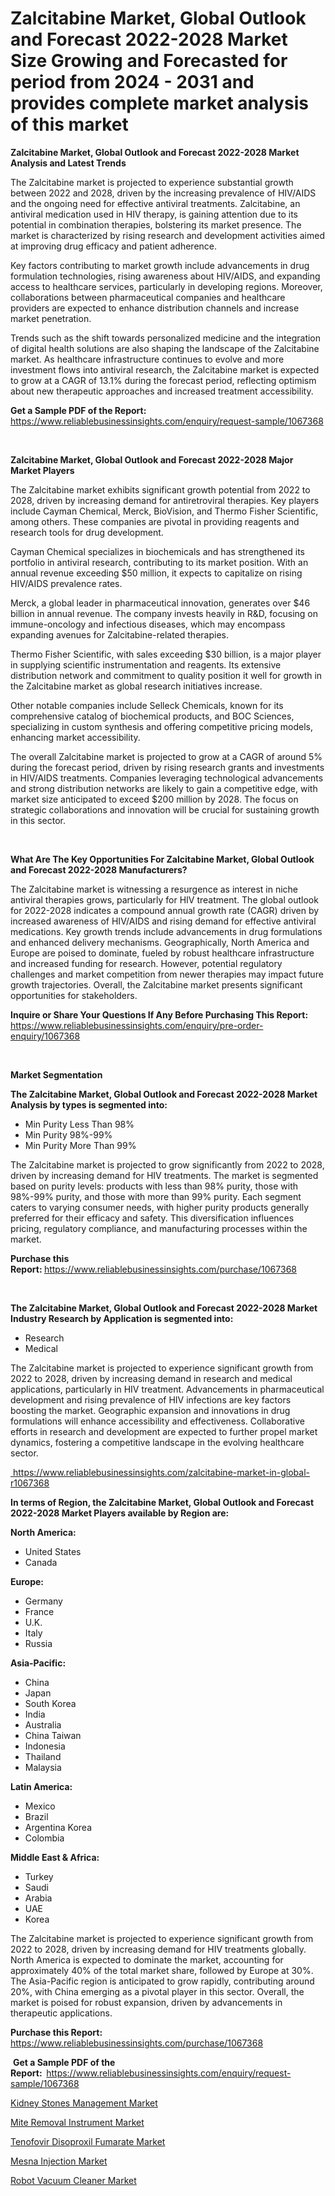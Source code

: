 <p><h1>Zalcitabine Market, Global Outlook and Forecast 2022-2028 Market Size Growing and Forecasted for period from 2024 - 2031 and provides complete market analysis of this market</h1></p><p><strong>Zalcitabine Market, Global Outlook and Forecast 2022-2028 Market Analysis and Latest Trends</strong></p>
<p><p>The Zalcitabine market is projected to experience substantial growth between 2022 and 2028, driven by the increasing prevalence of HIV/AIDS and the ongoing need for effective antiviral treatments. Zalcitabine, an antiviral medication used in HIV therapy, is gaining attention due to its potential in combination therapies, bolstering its market presence. The market is characterized by rising research and development activities aimed at improving drug efficacy and patient adherence.</p><p>Key factors contributing to market growth include advancements in drug formulation technologies, rising awareness about HIV/AIDS, and expanding access to healthcare services, particularly in developing regions. Moreover, collaborations between pharmaceutical companies and healthcare providers are expected to enhance distribution channels and increase market penetration.</p><p>Trends such as the shift towards personalized medicine and the integration of digital health solutions are also shaping the landscape of the Zalcitabine market. As healthcare infrastructure continues to evolve and more investment flows into antiviral research, the Zalcitabine market is expected to grow at a CAGR of 13.1% during the forecast period, reflecting optimism about new therapeutic approaches and increased treatment accessibility.</p></p>
<p><strong>Get a Sample PDF of the Report:&nbsp;</strong> <a href="https://www.reliablebusinessinsights.com/enquiry/request-sample/1067368?utm_campaign=1113&utm_medium=2&utm_source=Github&utm_content=ia&utm_term=04122024&utm_id=zalcitabine-market-global-outlook-and-forecast-2022-2028">https://www.reliablebusinessinsights.com/enquiry/request-sample/1067368</a></p>
<p>&nbsp;</p>
<p><strong>Zalcitabine Market, Global Outlook and Forecast 2022-2028 Major Market Players</strong></p>
<p><p>The Zalcitabine market exhibits significant growth potential from 2022 to 2028, driven by increasing demand for antiretroviral therapies. Key players include Cayman Chemical, Merck, BioVision, and Thermo Fisher Scientific, among others. These companies are pivotal in providing reagents and research tools for drug development.</p><p>Cayman Chemical specializes in biochemicals and has strengthened its portfolio in antiviral research, contributing to its market position. With an annual revenue exceeding $50 million, it expects to capitalize on rising HIV/AIDS prevalence rates.</p><p>Merck, a global leader in pharmaceutical innovation, generates over $46 billion in annual revenue. The company invests heavily in R&D, focusing on immune-oncology and infectious diseases, which may encompass expanding avenues for Zalcitabine-related therapies.</p><p>Thermo Fisher Scientific, with sales exceeding $30 billion, is a major player in supplying scientific instrumentation and reagents. Its extensive distribution network and commitment to quality position it well for growth in the Zalcitabine market as global research initiatives increase.</p><p>Other notable companies include Selleck Chemicals, known for its comprehensive catalog of biochemical products, and BOC Sciences, specializing in custom synthesis and offering competitive pricing models, enhancing market accessibility.</p><p>The overall Zalcitabine market is projected to grow at a CAGR of around 5% during the forecast period, driven by rising research grants and investments in HIV/AIDS treatments. Companies leveraging technological advancements and strong distribution networks are likely to gain a competitive edge, with market size anticipated to exceed $200 million by 2028. The focus on strategic collaborations and innovation will be crucial for sustaining growth in this sector.</p></p>
<p>&nbsp;</p>
<p><strong>What Are The Key Opportunities For Zalcitabine Market, Global Outlook and Forecast 2022-2028 Manufacturers?</strong></p>
<p><p>The Zalcitabine market is witnessing a resurgence as interest in niche antiviral therapies grows, particularly for HIV treatment. The global outlook for 2022-2028 indicates a compound annual growth rate (CAGR) driven by increased awareness of HIV/AIDS and rising demand for effective antiviral medications. Key growth trends include advancements in drug formulations and enhanced delivery mechanisms. Geographically, North America and Europe are poised to dominate, fueled by robust healthcare infrastructure and increased funding for research. However, potential regulatory challenges and market competition from newer therapies may impact future growth trajectories. Overall, the Zalcitabine market presents significant opportunities for stakeholders.</p></p>
<p><strong>Inquire or Share Your Questions If Any Before Purchasing This Report:</strong> <a href="https://www.reliablebusinessinsights.com/enquiry/pre-order-enquiry/1067368?utm_campaign=1113&utm_medium=2&utm_source=Github&utm_content=ia&utm_term=04122024&utm_id=zalcitabine-market-global-outlook-and-forecast-2022-2028">https://www.reliablebusinessinsights.com/enquiry/pre-order-enquiry/1067368</a></p>
<p>&nbsp;</p>
<p><strong>Market Segmentation</strong></p>
<p><strong>The Zalcitabine Market, Global Outlook and Forecast 2022-2028 Market Analysis by types is segmented into:</strong></p>
<p><ul><li>Min Purity Less Than 98%</li><li>Min Purity 98%-99%</li><li>Min Purity More Than 99%</li></ul></p>
<p><p>The Zalcitabine market is projected to grow significantly from 2022 to 2028, driven by increasing demand for HIV treatments. The market is segmented based on purity levels: products with less than 98% purity, those with 98%-99% purity, and those with more than 99% purity. Each segment caters to varying consumer needs, with higher purity products generally preferred for their efficacy and safety. This diversification influences pricing, regulatory compliance, and manufacturing processes within the market.</p></p>
<p><strong>Purchase this Report:&nbsp;</strong><a href="https://www.reliablebusinessinsights.com/purchase/1067368?utm_campaign=1113&utm_medium=2&utm_source=Github&utm_content=ia&utm_term=04122024&utm_id=zalcitabine-market-global-outlook-and-forecast-2022-2028">https://www.reliablebusinessinsights.com/purchase/1067368</a></p>
<p>&nbsp;</p>
<p><strong>The Zalcitabine Market, Global Outlook and Forecast 2022-2028 Market Industry Research by Application is segmented into:</strong></p>
<p><ul><li>Research</li><li>Medical</li></ul></p>
<p><p>The Zalcitabine market is projected to experience significant growth from 2022 to 2028, driven by increasing demand in research and medical applications, particularly in HIV treatment. Advancements in pharmaceutical development and rising prevalence of HIV infections are key factors boosting the market. Geographic expansion and innovations in drug formulations will enhance accessibility and effectiveness. Collaborative efforts in research and development are expected to further propel market dynamics, fostering a competitive landscape in the evolving healthcare sector.</p></p>
<p><a href="https://www.reliablebusinessinsights.com/zalcitabine-market-in-global-r1067368?utm_campaign=1113&utm_medium=2&utm_source=Github&utm_content=ia&utm_term=04122024&utm_id=zalcitabine-market-global-outlook-and-forecast-2022-2028">&nbsp;https://www.reliablebusinessinsights.com/zalcitabine-market-in-global-r1067368</a></p>
<p><strong>In terms of Region, the Zalcitabine Market, Global Outlook and Forecast 2022-2028 Market Players available by Region are:</strong></p>
<p>
    <p> <strong> North America: </strong>
        <ul>
            <li>United States</li>
            <li>Canada</li>
        </ul>
        </p> 
    <p> <strong> Europe: </strong>
        <ul>
            <li>Germany</li>
            <li>France</li>
            <li>U.K.</li>
            <li>Italy</li>
            <li>Russia</li>
        </ul>
        </p> 
    <p> <strong> Asia-Pacific: </strong>
        <ul>
            <li>China</li>
            <li>Japan</li>
            <li>South Korea</li>
            <li>India</li>
            <li>Australia</li>
            <li>China Taiwan</li>
            <li>Indonesia</li>
            <li>Thailand</li>
            <li>Malaysia</li>
        </ul>
        </p> 
    <p> <strong> Latin America: </strong>
        <ul>
            <li>Mexico</li>
            <li>Brazil</li>
            <li>Argentina Korea</li>
            <li>Colombia</li>
        </ul>
        </p> 
    <p> <strong> Middle East & Africa: </strong>
        <ul>
            <li>Turkey</li>
            <li>Saudi</li>
            <li>Arabia</li>
            <li>UAE</li>
            <li>Korea</li>
        </ul>
    </p>
    </p>
<p><p>The Zalcitabine market is projected to experience significant growth from 2022 to 2028, driven by increasing demand for HIV treatments globally. North America is expected to dominate the market, accounting for approximately 40% of the total market share, followed by Europe at 30%. The Asia-Pacific region is anticipated to grow rapidly, contributing around 20%, with China emerging as a pivotal player in this sector. Overall, the market is poised for robust expansion, driven by advancements in therapeutic applications.</p></p>
<p><strong>Purchase this Report: </strong><a href="https://www.reliablebusinessinsights.com/purchase/1067368?utm_campaign=1113&utm_medium=2&utm_source=Github&utm_content=ia&utm_term=04122024&utm_id=zalcitabine-market-global-outlook-and-forecast-2022-2028">https://www.reliablebusinessinsights.com/purchase/1067368</a></p>
<p>&nbsp;<strong>Get a Sample PDF of the Report:&nbsp;&nbsp;</strong><a href="https://www.reliablebusinessinsights.com/enquiry/request-sample/1067368?utm_campaign=1113&utm_medium=2&utm_source=Github&utm_content=ia&utm_term=04122024&utm_id=zalcitabine-market-global-outlook-and-forecast-2022-2028">https://www.reliablebusinessinsights.com/enquiry/request-sample/1067368</a></p>
<p><strong></strong></p>
<p><p><a href="https://www.linkedin.com/pulse/regional-global-kidney-stones-management-market-analysis-1shce?utm_campaign=1113&utm_medium=2&utm_source=Github&utm_content=ia&utm_term=04122024&utm_id=zalcitabine-market-global-outlook-and-forecast-2022-2028">Kidney Stones Management Market</a></p><p><a href="https://issuu.com/reportprime-2/docs/mite-removal-instrument-market-size-2030.pptx?utm_campaign=1113&utm_medium=2&utm_source=Github&utm_content=ia&utm_term=04122024&utm_id=zalcitabine-market-global-outlook-and-forecast-2022-2028">Mite Removal Instrument Market</a></p><p><a href="https://www.linkedin.com/pulse/tenofovir-disoproxil-fumarate-market-trends-prediction-soane?utm_campaign=1113&utm_medium=2&utm_source=Github&utm_content=ia&utm_term=04122024&utm_id=zalcitabine-market-global-outlook-and-forecast-2022-2028">Tenofovir Disoproxil Fumarate Market</a></p><p><a href="https://www.linkedin.com/pulse/mesna-injection-market-analysis-forecast-114-cagr-detailed-dl7re?utm_campaign=1113&utm_medium=2&utm_source=Github&utm_content=ia&utm_term=04122024&utm_id=zalcitabine-market-global-outlook-and-forecast-2022-2028">Mesna Injection Market</a></p><p><a href="https://issuu.com/reportprime-2/docs/robot-vacuum-cleaner-market-size-2030.pptx?utm_campaign=1113&utm_medium=2&utm_source=Github&utm_content=ia&utm_term=04122024&utm_id=zalcitabine-market-global-outlook-and-forecast-2022-2028">Robot Vacuum Cleaner Market</a></p></p>